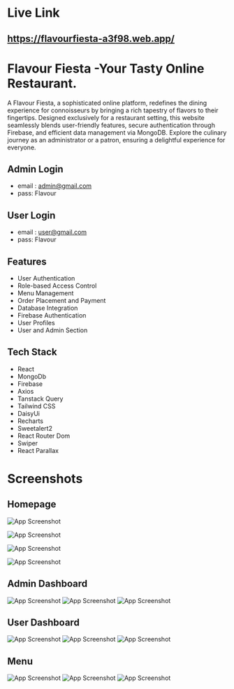 
# Live Link
## https://flavourfiesta-a3f98.web.app/

# Flavour Fiesta -Your Tasty Online Restaurant.

A Flavour Fiesta, a sophisticated online platform, redefines the dining experience for connoisseurs by bringing a rich tapestry of flavors to their fingertips. Designed exclusively for a restaurant setting, this website seamlessly blends user-friendly features, secure authentication through Firebase, and efficient data management via MongoDB. Explore the culinary journey as an administrator or a patron, ensuring a delightful experience for everyone.

## Admin Login 

- email : admin@gmail.com
- pass: Flavour

## User Login 
- email : user@gmail.com
- pass: Flavour
## Features

- User Authentication
- Role-based Access Control
- Menu Management
- Order Placement and Payment
- Database Integration
- Firebase Authentication
- User Profiles
- User and Admin Section


## Tech Stack

- React
- MongoDb
- Firebase
- Axios
- Tanstack Query
- Tailwind CSS
- DaisyUi
- Recharts
- Sweetalert2
- React Router Dom
- Swiper
- React Parallax



# Screenshots
## Homepage

![App Screenshot](/src/assets/appimg/1.png)

![App Screenshot](/src/assets/appimg/2.png)

![App Screenshot](/src/assets/appimg/3.png)

![App Screenshot](/src/assets/appimg/4.png)

## Admin Dashboard

![App Screenshot](/src/assets/appimg/5.png)
![App Screenshot](/src/assets/appimg/6.png)
![App Screenshot](/src/assets/appimg/7.png)




## User Dashboard

![App Screenshot](/src/assets/appimg/8.png)
![App Screenshot](/src/assets/appimg/9.png)
![App Screenshot](/src/assets/appimg/10.png)



## Menu

![App Screenshot](/src/assets/appimg/11.png)
![App Screenshot](/src/assets/appimg/12.png)
![App Screenshot](/src/assets/appimg/13.png)

